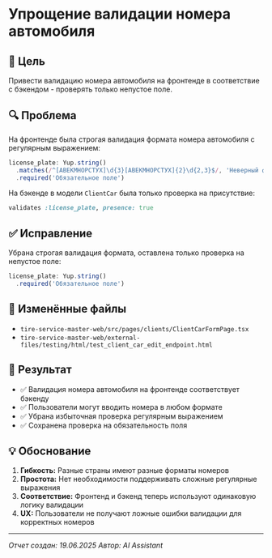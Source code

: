 # Упрощение валидации номера автомобиля

## 🎯 Цель
Привести валидацию номера автомобиля на фронтенде в соответствие с бэкендом - проверять только непустое поле.

## 🔍 Проблема
На фронтенде была строгая валидация формата номера автомобиля с регулярным выражением:
```typescript
license_plate: Yup.string()
  .matches(/^[АВЕКМНОРСТУХ]\d{3}[АВЕКМНОРСТУХ]{2}\d{2,3}$/, 'Неверный формат номера')
  .required('Обязательное поле')
```

На бэкенде в модели `ClientCar` была только проверка на присутствие:
```ruby
validates :license_plate, presence: true
```

## ✅ Исправление
Убрана строгая валидация формата, оставлена только проверка на непустое поле:
```typescript
license_plate: Yup.string()
  .required('Обязательное поле')
```

## 📝 Изменённые файлы
- `tire-service-master-web/src/pages/clients/ClientCarFormPage.tsx`
- `tire-service-master-web/external-files/testing/html/test_client_car_edit_endpoint.html`

## 🎯 Результат
- ✅ Валидация номера автомобиля на фронтенде соответствует бэкенду
- ✅ Пользователи могут вводить номера в любом формате
- ✅ Убрана избыточная проверка регулярным выражением
- ✅ Сохранена проверка на обязательность поля

## 💡 Обоснование
1. **Гибкость:** Разные страны имеют разные форматы номеров
2. **Простота:** Нет необходимости поддерживать сложные регулярные выражения
3. **Соответствие:** Фронтенд и бэкенд теперь используют одинаковую логику валидации
4. **UX:** Пользователи не получают ложные ошибки валидации для корректных номеров

---
*Отчет создан: 19.06.2025*
*Автор: AI Assistant* 